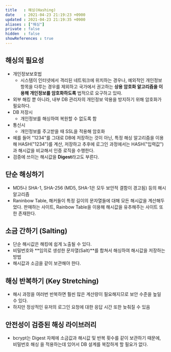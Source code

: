 ```yaml
---
title   : 해싱(Hashing)
date    : 2021-04-23 21:19:23 +0900
updated : 2021-04-23 21:19:35 +0900
aliases : ["해싱"]
private : false
hidden  : false
showReferences : true
---
```


## 해싱의 필요성
- 개인정보보호법
	- 시스템이 인터넷에서 격리된 네트워크에 위치하는 경우나, 예외적인 개인정보 항목을 다루는 경우를 제외하고 국가에서 권고하는 **상용 암호화 알고리즘을 이용해 개인정보를 암호화하도록** 법적으로 요구하고 있따.  
- 외부 해킹 뿐 아니라, 내부 DB 관리자의 개인정보 악용을 방지하기 위해 암호화가 필요하다. 
- DB 저장시
	- 개인정보를 해싱하여 복원할 수 없도록 함 
- 통신시
	- 개인정보를 주고받을 때 SSL을 적용해 암호화  
- 예를 들어 "1234"를 그대로 DB에 저장하는 것이 아닌, 특정 해싱 알고리즘을 이용해 HASH("1234")를 계산, 저장하고 추후에 로그인 과정에서는 HASH("입력값")과 해시값을 비교해서 인증 로직을 수행한다.  
- 검증에 쓰이는 해시값을 **Digest**라고도 부른다.  

## 단순 해싱하기
- MD5나 SHA-1, SHA-256 (MD5, SHA-1은 모두 보안적 결함이 경고됨) 등의 해시 알고리즘
- Raninbow Table, 해커들이 특정 길이의 문자열들에 대해 모든 해시값을 계산해두었다. 판매하는 사이트, Rainbow Table을 이용해 해시값을 유추해주는 사이트 또한 존재한다.  


## 소금 간하기 (Salting)
- 단순 해시값은 해킹에 쉽게 노출될 수 있다. 
- 비밀번호와 **임의로 생성한 문자열(Salt)**를 합쳐서 해싱하여 해시값을 저장하는 방법 
- 해시값과 소금을 같이 보관해야 한다. 

## 해싱 반복하기 (Key Stretching)
- 해시 과정을 여러번 반복하면 훨씬 많은 계산량이 필요해지므로 보안 수준을 높일 수 있다. 
- 하지만 정상적인 유저의 로그인 요청에 대한 응답 시간 또한 늦춰질 수 있음 

## 안전성이 검증된 해싱 라이브러리
-  bcrypt는 Digest 자체에 소금값과 해시값 및 반복 횟수를 같이 보관하기 때문에, 비밀번호 해싱 을 적용하는데 있어서 DB 설계를 복잡하게 할 필요가 없다.